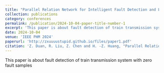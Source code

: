 ```yaml
---
title: "Parallel Relation Network for Intelligent Fault Detection and Localization of Train Transmission Systems with Zero-fault Sample"
collection: publications
category: conferences
permalink: /publication/2024-10-04-paper-title-number-1
excerpt: 'This paper is about fault detection of train transmission system with zero fault samples'
date: 2024-10-04
venue: 'IEEE PHM 2024'
paperurl: 'http://zxuuuustupid.github.io/files/paper1.pdf'
citation: 'Z. Duan, R. Liu, Z. Chen and H. -Z. Huang, "Parallel Relation Network for Intelligent Fault Detection and Localization of Train Transmission Systems with Zero-fault Sample," 2024 Global Reliability and Prognostics and Health Management Conference (PHM-Beijing), Beijing, China, 2024, pp. 1-6.'
---
```


This paper is about fault detection of train transmission system with zero fault samples